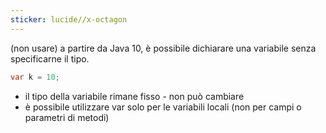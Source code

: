 ```yaml
---
sticker: lucide//x-octagon
---
```

(non usare)
a partire da Java 10, è possibile dichiarare una variabile senza specificarne il tipo.
```java
var k = 10;
```
- il tipo della variabile rimane fisso - non può cambiare
- è possibile utilizzare var solo per le variabili locali (non per campi o parametri di metodi)
